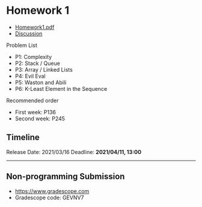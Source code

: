 # Homework 1

- [Homework1.pdf](https://github.com/stevengogogo/DSA-WastonAbili/files/6151159/Homework1.pdf) 
- [Discussion](https://cool.ntu.edu.tw/courses/4621/discussion_topics/30394)


Problem List

- P1: Complexity
- P2: Stack / Queue
- P3: Array / Linked Lists
- P4: Evil Eval
- P5: Waston and Abili
- P6:  K-Least Element in the Sequence

Recommended order
- First week: P136
- Second week: P245

## Timeline

Release Date: 2021/03/16
Deadline: **2021/04/11, 13:00**

---
## Non-programming Submission
- https://www.gradescope.com 
- Gradescope code: GEVNV7
